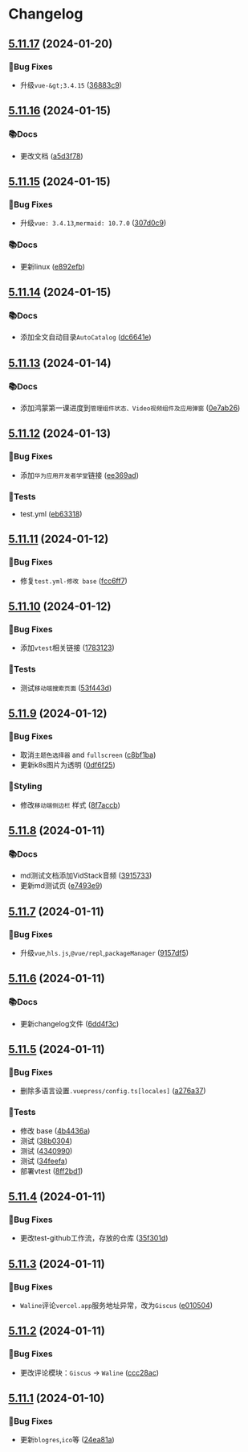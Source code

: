 # Changelog
<!-- #region recent-change -->

## [5.11.17](https://github.com/blogres/blogres/compare/v5.11.16...v5.11.17) (2024-01-20)


### 🐛Bug Fixes

* 升级`vue-&gt;3.4.15` ([36883c9](https://github.com/blogres/blogres/commit/36883c96cc69a9717401bb5b8b29bbfbdf2d928a))

## [5.11.16](https://github.com/blogres/blogres/compare/v5.11.15...v5.11.16) (2024-01-15)


### 📚Docs

* 更改文档 ([a5d3f78](https://github.com/blogres/blogres/commit/a5d3f78fb78ccba822b2905856783877aae2c0e2))

## [5.11.15](https://github.com/blogres/blogres/compare/v5.11.14...v5.11.15) (2024-01-15)


### 🐛Bug Fixes

* 升级`vue: 3.4.13`,`mermaid: 10.7.0` ([307d0c9](https://github.com/blogres/blogres/commit/307d0c9998349b824cd12837a97ec6fb4e6e2ac3))


### 📚Docs

* 更新linux ([e892efb](https://github.com/blogres/blogres/commit/e892efbf4712b569840ab621d11438e35b5827ed))

## [5.11.14](https://github.com/blogres/blogres/compare/v5.11.13...v5.11.14) (2024-01-15)


### 📚Docs

* 添加全文自动目录`AutoCatalog` ([dc6641e](https://github.com/blogres/blogres/commit/dc6641e6150b422f736be9c676a232df6e15b7d7))

## [5.11.13](https://github.com/blogres/blogres/compare/v5.11.12...v5.11.13) (2024-01-14)


### 📚Docs

* 添加鸿蒙第一课进度到`管理组件状态、Video视频组件及应用弹窗` ([0e7ab26](https://github.com/blogres/blogres/commit/0e7ab265742ba8954468281c58d07b9d61b627ac))

## [5.11.12](https://github.com/blogres/blogres/compare/v5.11.11...v5.11.12) (2024-01-13)


### 🐛Bug Fixes

* 添加`华为应用开发者学堂`链接 ([ee369ad](https://github.com/blogres/blogres/commit/ee369ad1d458311267e9932487893e60c2047ddb))


### 🧪Tests

* test.yml ([eb63318](https://github.com/blogres/blogres/commit/eb633189436aacfdc774ba6d976c38ec103142d7))

## [5.11.11](https://github.com/blogres/blogres/compare/v5.11.10...v5.11.11) (2024-01-12)


### 🐛Bug Fixes

* 修复`test.yml-修改 base` ([fcc6ff7](https://github.com/blogres/blogres/commit/fcc6ff745aae4c6d218cb16e4c3096077eb0fc16))

## [5.11.10](https://github.com/blogres/blogres/compare/v5.11.9...v5.11.10) (2024-01-12)


### 🐛Bug Fixes

* 添加`vtest`相关链接 ([1783123](https://github.com/blogres/blogres/commit/1783123ac5a6e7ed17533d523c2ff1ba756e4609))


### 🧪Tests

* 测试`移动端搜索页面` ([53f443d](https://github.com/blogres/blogres/commit/53f443d957426f1efa8de4b23a8f1613f3b68dae))

## [5.11.9](https://github.com/blogres/blogres/compare/v5.11.8...v5.11.9) (2024-01-12)


### 🐛Bug Fixes

* 取消`主题色选择器` and `fullscreen` ([c8bf1ba](https://github.com/blogres/blogres/commit/c8bf1ba82c7d8cd7ff9bc8a9b26ccce07e2ca9bc))
* 更新k8s图片为透明 ([0df6f25](https://github.com/blogres/blogres/commit/0df6f254f80bdffa470353675066cc247e9d81e5))


### 🎨Styling

* 修改`移动端侧边栏` 样式 ([8f7accb](https://github.com/blogres/blogres/commit/8f7accb852ef2d6a0c5ee481335c6312334a7c6c))

## [5.11.8](https://github.com/blogres/blogres/compare/v5.11.7...v5.11.8) (2024-01-11)


### 📚Docs

* md测试文档添加VidStack音频 ([3915733](https://github.com/blogres/blogres/commit/3915733a122e6cd5a3e83d5f9723059f69c4701b))
* 更新md测试页 ([e7493e9](https://github.com/blogres/blogres/commit/e7493e9bd0ac1ce74b2624006630e8a1e7e507c3))

## [5.11.7](https://github.com/blogres/blogres/compare/v5.11.6...v5.11.7) (2024-01-11)


### 🐛Bug Fixes

* 升级`vue`,`hls.js`,`@vue/repl`,`packageManager` ([9157df5](https://github.com/blogres/blogres/commit/9157df500be8bb3722ed277acf16dd1ae0037ee1))

## [5.11.6](https://github.com/blogres/blogres/compare/v5.11.5...v5.11.6) (2024-01-11)


### 📚Docs

* 更新changelog文件 ([6dd4f3c](https://github.com/blogres/blogres/commit/6dd4f3c2f2b4bbc084ae00e43f1cb22b3d51b871))

## [5.11.5](https://github.com/blogres/blogres/compare/v5.11.4...v5.11.5) (2024-01-11)


### 🐛Bug Fixes

* 删除多语言设置`.vuepress/config.ts[locales]` ([a276a37](https://github.com/blogres/blogres/commit/a276a37d36517993f46b5ddaa107ef1bec244237))


### 🧪Tests

* 修改 base ([4b4436a](https://github.com/blogres/blogres/commit/4b4436a196e5331333e2bf2dfb6703f8bb84491e))
* 测试 ([38b0304](https://github.com/blogres/blogres/commit/38b0304eebaed9b0b5839a3ca1d159c412a6e89d))
* 测试 ([4340990](https://github.com/blogres/blogres/commit/43409905052c3431e456970d668c0aca50f4e185))
* 测试 ([34feefa](https://github.com/blogres/blogres/commit/34feefa4ffc0e42f9f9ae656025ac6c448f09ab1))
* 部署vtest ([8ff2bd1](https://github.com/blogres/blogres/commit/8ff2bd1c48de47770291c514ec9a07374055c452))

## [5.11.4](https://github.com/blogres/blogres/compare/v5.11.3...v5.11.4) (2024-01-11)


### 🐛Bug Fixes

* 更改test-github工作流，存放的仓库 ([35f301d](https://github.com/blogres/blogres/commit/35f301dedd5809e6106a422881dd7eacb63c837b))

## [5.11.3](https://github.com/blogres/blogres/compare/v5.11.2...v5.11.3) (2024-01-11)


### 🐛Bug Fixes

* `Waline`评论`vercel.app`服务地址异常，改为`Giscus` ([e010504](https://github.com/blogres/blogres/commit/e010504a2420c386e2168203cdd2298e389b7c02))

## [5.11.2](https://github.com/blogres/blogres/compare/v5.11.1...v5.11.2) (2024-01-11)


### 🐛Bug Fixes

* 更改评论模块：`Giscus` -> `Waline` ([ccc28ac](https://github.com/blogres/blogres/commit/ccc28ac13e2b9ff163c7405b9d26075eb2862ec9))

## [5.11.1](#_5-11-1-2024-01-10) (2024-01-10)


### 🐛Bug Fixes

* 更新`blogres`,`ico`等 ([24ea81a](https://github.com/blogres/blogres/commit/24ea81a5affcf4b972fe8adcfa43b1a80c1d3873))

<!-- #endregion recent-change -->
